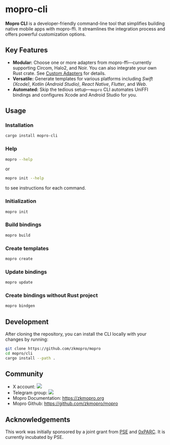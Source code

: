 # mopro-cli

**Mopro CLI** is a developer-friendly command-line tool that simplifies building native mobile apps with mopro-ffi. It streamlines the integration process and offers powerful customization options.

## Key Features

-   **Modular:** Choose one or more adapters from mopro-ffi—currently supporting Circom, Halo2, and Noir. You can also integrate your own Rust crate. See [Custom Adapters](https://zkmopro.org/docs/adapters/overview#custom-adapters) for details.
-   **Versatile:** Generate templates for various platforms including _Swift (Xcode)_, _Kotlin (Android Studio)_, _React Native_, _Flutter_, and _Web_.
-   **Automated:** Skip the tedious setup—`mopro` CLI automates UniFFI bindings and configures Xcode and Android Studio for you.

## Usage

### Installation

```sh
cargo install mopro-cli
```

### Help

```sh
mopro --help
```

or

```sh
mopro init --help
```

to see instructions for each command.

### Initialization

```sh
mopro init
```

### Build bindings

```sh
mopro build
```

### Create templates

```sh
mopro create
```

### Update bindings

```sh
mopro update
```

### Create bindings without Rust project

```sh
mopro bindgen
```

## Development

After cloning the repository, you can install the CLI locally with your changes by running:

```sh
git clone https://github.com/zkmopro/mopro
cd mopro/cli
cargo install --path .
```

## Community

-   X account: <a href="https://twitter.com/zkmopro"><img src="https://img.shields.io/twitter/follow/zkmopro?style=flat-square&logo=x&label=zkmopro"></a>
-   Telegram group: <a href="https://t.me/zkmopro"><img src="https://img.shields.io/badge/telegram-@zkmopro-blue.svg?style=flat-square&logo=telegram"></a>
-   Mopro Documentation: https://zkmopro.org
-   Mopro Github: https://github.com/zkmopro/mopro

## Acknowledgements

This work was initially sponsored by a joint grant from [PSE](https://pse.dev/) and [0xPARC](https://0xparc.org/). It is currently incubated by PSE.
